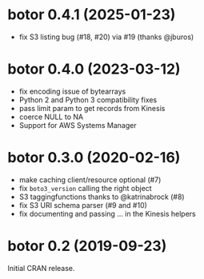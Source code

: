 # botor 0.4.1 (2025-01-23)

* fix S3 listing bug (#18, #20) via #19 (thanks @jburos)

# botor 0.4.0 (2023-03-12)

* fix encoding issue of bytearrays
* Python 2 and Python 3 compatibility fixes
* pass limit param to get records from Kinesis
* coerce NULL to NA
* Support for AWS Systems Manager

# botor 0.3.0 (2020-02-16)

* make caching client/resource optional (#7)
* fix `boto3_version` calling the right object
* S3 taggingfunctions thanks to @katrinabrock (#8)
* fix S3 URI schema parser (#9 and #10)
* fix documenting and passing ... in the Kinesis helpers

# botor 0.2 (2019-09-23)

Initial CRAN release.
